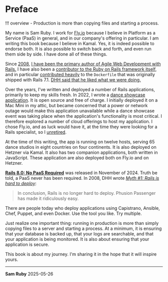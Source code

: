 # Preface

!!! overview
    - Production is more than copying files and starting a process.

My name is Sam Ruby. I work for [Fly.io](https://fly.io) because I believe in Platform as a Service (PaaS) in general, and in our company's offering in particular.
I am writing this book because I believe in Kamal. Yes, it is indeed possible to endorse both. It is also possible to switch back and forth, and even run them side by side. I have done all of these things.

Since [2008](https://rubyonrails.org/2008/4/23/agile-web-development-with-rails-3rd-edition), [I have been the primary author of Agile Web Development with Rails.](https://pragprog.com/titles/rails8/agile-web-development-with-rails-8/)
I have also been a [contributor to the Ruby on Rails framework itself](https://contributors.rubyonrails.org/contributors/sam-ruby/commits), and in particular
[contributed heavily](https://github.com/rails/rails/blame/7-1-stable/railties/lib/rails/generators/rails/app/templates/Dockerfile.tt)
to the `Dockerfile` that was originally shipped with Rails 7.1.
[DHH said that he liked what we were doing.](https://x.com/dhh/status/1632044101418745864)

Over the years, I've written and deployed a number of Rails applications, primarily to keep my skills fresh.
In 2022, I wrote a [dance showcase application](https://github.com/rubys/showcase#showcase). It is open source and free of charge. I initially deployed it on a Mac Mini in my attic, but became concerned that a power or network outage would make this application unavailable while a dance showcase event was taking place when the application's functionality is most critical.
I therefore explored a number of cloud offerings to host my application. I chose Fly.io, and as luck would have it, at the time they were looking for a Rails specialist, so I [unretired](https://intertwingly.net/blog/2022/08/13/Unretiring).

At the time of this writing, the app is running on twelve hosts, serving 65 dance studios in eight countries on four continents.
It is also deployed on Hetzner via Kamal. It also has two companion applications, both written in JavaScript. These application are also deployed both on Fly.io and on Hetzner.

[**Rails 8.0: No PaaS Required**](https://rubyonrails.org/2024/11/7/rails-8-no-paas-required) was released in November of 2024. Truth be told, a PaaS never has been required. In 2008, DHH wrote
[*Myth #1: Rails is hard to deploy*](https://dhh.dk/posts/30-myth-1-rails-is-hard-to-deploy):

> In conclusion, Rails is no longer hard to deploy. Phusion Passenger has made it ridiculously easy.

There are people today who deploy applications using Capistrano, Ansible, Chef, Puppet, and even Docker.
Use the tool you like. Try multiple.

Just realize one important thing: running in production is more than simply copying files to a server and starting a process.
At a minimum, it is ensuring that your database is backed up, that your logs are searchable, and that your application is being monitored. It is also about ensuring that your application is secure.

This book is about my journey. I'm sharing it in the hope that it will inspire yours.

---

**Sam Ruby**
2025-05-26
